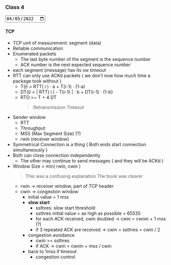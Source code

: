### Class 4

<input type="date" value="2022-04-05" />

#### TCP

- TCP unit of measurement: segment (data)
- Reliable communication
- Enumerated packets
  - The last byte number of the segment is the sequence number
  - ACK number is the next expected sequence number
- each segment (message) has its ow timeout
- RTT can only use ACKd packets ( we don't now how much time a package took without )
  - T(i) = RTT( i ) · a + T(i-1) · (1-a)
  - DT(i) = | RTT( i ) - T(i-1) | · b + DT(i-1) · (1-b)
  - RTO =~ T + 4 DT
    > Retransmission Timeout
- Sender window
  - RTT
  - Throughput
  - MSS (Max Segment Size) (?)
  - rwin (receiver window)
- Symmetrical Connection is a thing ( Both ends start connection simultaneously )
- Both can close connection independently
  - The other may continue to send messages ( and they will be ACKd )
- Window Size = min( rwin, cwin )
  > This was a confusing explanation
  > The book was clearer
  - rwin -> receiver window, part of TCP header
  - cwin -> congestion window
    - initial value = 1 mss
    - **slow start**
      - ssthres: slow start threshold
      - ssthres initial value = as high as possible = 65535
      - for each ACK received, cwin doubled -> cwin = cwnin + 1 mss (?)
      - if 3 repeated ACK are received -> cwin = ssthres = cwin / 2
    - congestion avoidance
      - cwin >= ssthres
      - if ACK -> cwin = cwnin + mss / cwin
    - back to 1mss if timeout
      - congestion control
